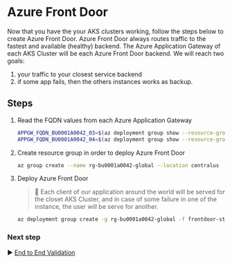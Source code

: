 # Azure Front Door

Now that you have the your AKS clusters working, follow the steps below to create Azure Front Door.
Azure Front Door always routes traffic to the fastest and available (healthy) backend. The Azure Application Gateway of each AKS Cluster will be each Azure Front Door backend.
We will reach two goals:

1. your traffic to your closest service backend
1. if some app fails, then the others instances works as backup.

## Steps

1. Read the FQDN values from each Azure Application Gateway

   ```bash
   APPGW_FQDN_BU0001A0042_03=$(az deployment group show --resource-group rg-enterprise-networking-spokes -n spoke-BU0001A0042-03 --query properties.outputs.appGwFqdn.value -o tsv)
   APPGW_FQDN_BU0001A0042_04=$(az deployment group show --resource-group rg-enterprise-networking-spokes -n spoke-BU0001A0042-04 --query properties.outputs.appGwFqdn.value -o tsv)
   ```

1. Create resource group in order to deploy Azure Front Door

   ```bash
   az group create --name rg-bu0001a0042-global --location centralus
   ```

1. Deploy Azure Front Door

   > :book: Each client of our application around the world will be served for the closet AKS Cluster, and in case of some failure in one of the instance, the user will be serve for another.

   ```bash
   az deployment group create -g rg-bu0001a0042-global -f frontdoor-stamp.json -p backendNames="['${APPGW_FQDN_BU0001A0042_03}','${APPGW_FQDN_BU0001A0042_04}']"
   ```

### Next step

:arrow_forward: [End to End Validation](./11-validation.md)
